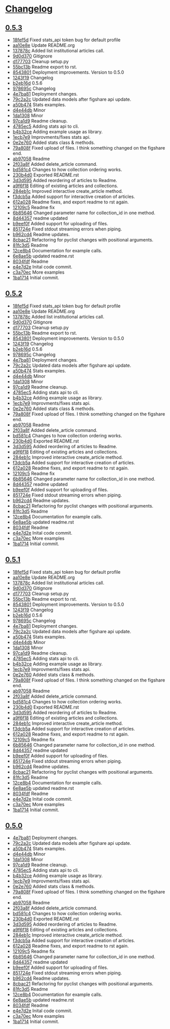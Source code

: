 # [Changelog](https://github.com/makkus/pigshare/releases)

## [0.5.3](https://github.com/makkus/pigshare/compare/0.5.2...0.5.3)

* [18fef5d](https://github.com/makkus/pigshare/commit/18fef5d) Fixed stats_api token bug for default profile
* [aa10e8e](https://github.com/makkus/pigshare/commit/aa10e8e) Update README.org
* [137878c](https://github.com/makkus/pigshare/commit/137878c) Added list institutional articles call.
* [9d0d370](https://github.com/makkus/pigshare/commit/9d0d370) Gitignore
* [d177703](https://github.com/makkus/pigshare/commit/d177703) Cleanup setup.py
* [55bc13b](https://github.com/makkus/pigshare/commit/55bc13b) Readme export to rst.
* [8543801](https://github.com/makkus/pigshare/commit/8543801) Deployment improvements. Version to 0.5.0
* [1243f19](https://github.com/makkus/pigshare/commit/1243f19) Changelog
* [b2eb16d](https://github.com/makkus/pigshare/commit/b2eb16d) 0.5.6
* [978695c](https://github.com/makkus/pigshare/commit/978695c) Changelog
* [4e7ba81](https://github.com/makkus/pigshare/commit/4e7ba81) Deployment changes.
* [79c2a2c](https://github.com/makkus/pigshare/commit/79c2a2c) Updated data models after figshare api update.
* [a50b474](https://github.com/makkus/pigshare/commit/a50b474) Stats examples.
* [d4e44db](https://github.com/makkus/pigshare/commit/d4e44db) Minor
* [1da1308](https://github.com/makkus/pigshare/commit/1da1308) Minor
* [97ca1d9](https://github.com/makkus/pigshare/commit/97ca1d9) Readme cleanup.
* [4785ec5](https://github.com/makkus/pigshare/commit/4785ec5) Adding stats api to cli.
* [b4b32ce](https://github.com/makkus/pigshare/commit/b4b32ce) Adding example usage as library.
* [1ecb7e9](https://github.com/makkus/pigshare/commit/1ecb7e9) Improvments/fixes stats api.
* [0e2e760](https://github.com/makkus/pigshare/commit/0e2e760) Added stats class & methods.
* [79a808f](https://github.com/makkus/pigshare/commit/79a808f) Fixed upload of files. I think something changed on the figshare end.
* [ab97058](https://github.com/makkus/pigshare/commit/ab97058) Readme
* [2f03a8f](https://github.com/makkus/pigshare/commit/2f03a8f) Added delete_article command.
* [bd581c4](https://github.com/makkus/pigshare/commit/bd581c4) Changes to how collection ordering works.
* [230b4d0](https://github.com/makkus/pigshare/commit/230b4d0) Exported README.rst
* [3d3d595](https://github.com/makkus/pigshare/commit/3d3d595) Added reordering of articles to Readme.
* [a9f6f18](https://github.com/makkus/pigshare/commit/a9f6f18) Editing of existing articles and collections.
* [284eb1c](https://github.com/makkus/pigshare/commit/284eb1c) Improved interactive create_article method.
* [f3dcb5a](https://github.com/makkus/pigshare/commit/f3dcb5a) Added support for interactive creation of articles.
* [612a028](https://github.com/makkus/pigshare/commit/612a028) Readme fixes, and export readme to rst again.
* [12109c5](https://github.com/makkus/pigshare/commit/12109c5) Readme fix
* [6b85646](https://github.com/makkus/pigshare/commit/6b85646) Changed parameter name for collection_id in one method.
* [8d44357](https://github.com/makkus/pigshare/commit/8d44357) readme updated
* [b9eef0f](https://github.com/makkus/pigshare/commit/b9eef0f) Added support for uploading of files.
* [851724e](https://github.com/makkus/pigshare/commit/851724e) Fixed stdout streaming errors when piping.
* [b962cd4](https://github.com/makkus/pigshare/commit/b962cd4) Readme updates.
* [8cbac21](https://github.com/makkus/pigshare/commit/8cbac21) Refactoring for pyclist changes with positional arguments.
* [81fc3d5](https://github.com/makkus/pigshare/commit/81fc3d5) Readme
* [12ce8b4](https://github.com/makkus/pigshare/commit/12ce8b4) Documentation for example calls.
* [6e8ae5b](https://github.com/makkus/pigshare/commit/6e8ae5b) updated readme.rst
* [8034fdf](https://github.com/makkus/pigshare/commit/8034fdf) Readme
* [e4e7d2e](https://github.com/makkus/pigshare/commit/e4e7d2e) Inital code commit.
* [c3a70ec](https://github.com/makkus/pigshare/commit/c3a70ec) More examples
* [1ba1714](https://github.com/makkus/pigshare/commit/1ba1714) Initial commit.

## [0.5.2](https://github.com/makkus/pigshare/compare/0.5.1...0.5.2)

* [18fef5d](https://github.com/makkus/pigshare/commit/18fef5d) Fixed stats_api token bug for default profile
* [aa10e8e](https://github.com/makkus/pigshare/commit/aa10e8e) Update README.org
* [137878c](https://github.com/makkus/pigshare/commit/137878c) Added list institutional articles call.
* [9d0d370](https://github.com/makkus/pigshare/commit/9d0d370) Gitignore
* [d177703](https://github.com/makkus/pigshare/commit/d177703) Cleanup setup.py
* [55bc13b](https://github.com/makkus/pigshare/commit/55bc13b) Readme export to rst.
* [8543801](https://github.com/makkus/pigshare/commit/8543801) Deployment improvements. Version to 0.5.0
* [1243f19](https://github.com/makkus/pigshare/commit/1243f19) Changelog
* [b2eb16d](https://github.com/makkus/pigshare/commit/b2eb16d) 0.5.6
* [978695c](https://github.com/makkus/pigshare/commit/978695c) Changelog
* [4e7ba81](https://github.com/makkus/pigshare/commit/4e7ba81) Deployment changes.
* [79c2a2c](https://github.com/makkus/pigshare/commit/79c2a2c) Updated data models after figshare api update.
* [a50b474](https://github.com/makkus/pigshare/commit/a50b474) Stats examples.
* [d4e44db](https://github.com/makkus/pigshare/commit/d4e44db) Minor
* [1da1308](https://github.com/makkus/pigshare/commit/1da1308) Minor
* [97ca1d9](https://github.com/makkus/pigshare/commit/97ca1d9) Readme cleanup.
* [4785ec5](https://github.com/makkus/pigshare/commit/4785ec5) Adding stats api to cli.
* [b4b32ce](https://github.com/makkus/pigshare/commit/b4b32ce) Adding example usage as library.
* [1ecb7e9](https://github.com/makkus/pigshare/commit/1ecb7e9) Improvments/fixes stats api.
* [0e2e760](https://github.com/makkus/pigshare/commit/0e2e760) Added stats class & methods.
* [79a808f](https://github.com/makkus/pigshare/commit/79a808f) Fixed upload of files. I think something changed on the figshare end.
* [ab97058](https://github.com/makkus/pigshare/commit/ab97058) Readme
* [2f03a8f](https://github.com/makkus/pigshare/commit/2f03a8f) Added delete_article command.
* [bd581c4](https://github.com/makkus/pigshare/commit/bd581c4) Changes to how collection ordering works.
* [230b4d0](https://github.com/makkus/pigshare/commit/230b4d0) Exported README.rst
* [3d3d595](https://github.com/makkus/pigshare/commit/3d3d595) Added reordering of articles to Readme.
* [a9f6f18](https://github.com/makkus/pigshare/commit/a9f6f18) Editing of existing articles and collections.
* [284eb1c](https://github.com/makkus/pigshare/commit/284eb1c) Improved interactive create_article method.
* [f3dcb5a](https://github.com/makkus/pigshare/commit/f3dcb5a) Added support for interactive creation of articles.
* [612a028](https://github.com/makkus/pigshare/commit/612a028) Readme fixes, and export readme to rst again.
* [12109c5](https://github.com/makkus/pigshare/commit/12109c5) Readme fix
* [6b85646](https://github.com/makkus/pigshare/commit/6b85646) Changed parameter name for collection_id in one method.
* [8d44357](https://github.com/makkus/pigshare/commit/8d44357) readme updated
* [b9eef0f](https://github.com/makkus/pigshare/commit/b9eef0f) Added support for uploading of files.
* [851724e](https://github.com/makkus/pigshare/commit/851724e) Fixed stdout streaming errors when piping.
* [b962cd4](https://github.com/makkus/pigshare/commit/b962cd4) Readme updates.
* [8cbac21](https://github.com/makkus/pigshare/commit/8cbac21) Refactoring for pyclist changes with positional arguments.
* [81fc3d5](https://github.com/makkus/pigshare/commit/81fc3d5) Readme
* [12ce8b4](https://github.com/makkus/pigshare/commit/12ce8b4) Documentation for example calls.
* [6e8ae5b](https://github.com/makkus/pigshare/commit/6e8ae5b) updated readme.rst
* [8034fdf](https://github.com/makkus/pigshare/commit/8034fdf) Readme
* [e4e7d2e](https://github.com/makkus/pigshare/commit/e4e7d2e) Inital code commit.
* [c3a70ec](https://github.com/makkus/pigshare/commit/c3a70ec) More examples
* [1ba1714](https://github.com/makkus/pigshare/commit/1ba1714) Initial commit.

## [0.5.1](https://github.com/makkus/pigshare/compare/0.5.0...0.5.1)

* [18fef5d](https://github.com/makkus/pigshare/commit/18fef5d) Fixed stats_api token bug for default profile
* [aa10e8e](https://github.com/makkus/pigshare/commit/aa10e8e) Update README.org
* [137878c](https://github.com/makkus/pigshare/commit/137878c) Added list institutional articles call.
* [9d0d370](https://github.com/makkus/pigshare/commit/9d0d370) Gitignore
* [d177703](https://github.com/makkus/pigshare/commit/d177703) Cleanup setup.py
* [55bc13b](https://github.com/makkus/pigshare/commit/55bc13b) Readme export to rst.
* [8543801](https://github.com/makkus/pigshare/commit/8543801) Deployment improvements. Version to 0.5.0
* [1243f19](https://github.com/makkus/pigshare/commit/1243f19) Changelog
* [b2eb16d](https://github.com/makkus/pigshare/commit/b2eb16d) 0.5.6
* [978695c](https://github.com/makkus/pigshare/commit/978695c) Changelog
* [4e7ba81](https://github.com/makkus/pigshare/commit/4e7ba81) Deployment changes.
* [79c2a2c](https://github.com/makkus/pigshare/commit/79c2a2c) Updated data models after figshare api update.
* [a50b474](https://github.com/makkus/pigshare/commit/a50b474) Stats examples.
* [d4e44db](https://github.com/makkus/pigshare/commit/d4e44db) Minor
* [1da1308](https://github.com/makkus/pigshare/commit/1da1308) Minor
* [97ca1d9](https://github.com/makkus/pigshare/commit/97ca1d9) Readme cleanup.
* [4785ec5](https://github.com/makkus/pigshare/commit/4785ec5) Adding stats api to cli.
* [b4b32ce](https://github.com/makkus/pigshare/commit/b4b32ce) Adding example usage as library.
* [1ecb7e9](https://github.com/makkus/pigshare/commit/1ecb7e9) Improvments/fixes stats api.
* [0e2e760](https://github.com/makkus/pigshare/commit/0e2e760) Added stats class & methods.
* [79a808f](https://github.com/makkus/pigshare/commit/79a808f) Fixed upload of files. I think something changed on the figshare end.
* [ab97058](https://github.com/makkus/pigshare/commit/ab97058) Readme
* [2f03a8f](https://github.com/makkus/pigshare/commit/2f03a8f) Added delete_article command.
* [bd581c4](https://github.com/makkus/pigshare/commit/bd581c4) Changes to how collection ordering works.
* [230b4d0](https://github.com/makkus/pigshare/commit/230b4d0) Exported README.rst
* [3d3d595](https://github.com/makkus/pigshare/commit/3d3d595) Added reordering of articles to Readme.
* [a9f6f18](https://github.com/makkus/pigshare/commit/a9f6f18) Editing of existing articles and collections.
* [284eb1c](https://github.com/makkus/pigshare/commit/284eb1c) Improved interactive create_article method.
* [f3dcb5a](https://github.com/makkus/pigshare/commit/f3dcb5a) Added support for interactive creation of articles.
* [612a028](https://github.com/makkus/pigshare/commit/612a028) Readme fixes, and export readme to rst again.
* [12109c5](https://github.com/makkus/pigshare/commit/12109c5) Readme fix
* [6b85646](https://github.com/makkus/pigshare/commit/6b85646) Changed parameter name for collection_id in one method.
* [8d44357](https://github.com/makkus/pigshare/commit/8d44357) readme updated
* [b9eef0f](https://github.com/makkus/pigshare/commit/b9eef0f) Added support for uploading of files.
* [851724e](https://github.com/makkus/pigshare/commit/851724e) Fixed stdout streaming errors when piping.
* [b962cd4](https://github.com/makkus/pigshare/commit/b962cd4) Readme updates.
* [8cbac21](https://github.com/makkus/pigshare/commit/8cbac21) Refactoring for pyclist changes with positional arguments.
* [81fc3d5](https://github.com/makkus/pigshare/commit/81fc3d5) Readme
* [12ce8b4](https://github.com/makkus/pigshare/commit/12ce8b4) Documentation for example calls.
* [6e8ae5b](https://github.com/makkus/pigshare/commit/6e8ae5b) updated readme.rst
* [8034fdf](https://github.com/makkus/pigshare/commit/8034fdf) Readme
* [e4e7d2e](https://github.com/makkus/pigshare/commit/e4e7d2e) Inital code commit.
* [c3a70ec](https://github.com/makkus/pigshare/commit/c3a70ec) More examples
* [1ba1714](https://github.com/makkus/pigshare/commit/1ba1714) Initial commit.

## [0.5.0](https://github.com/makkus/pigshare/compare/0.1.0...0.5.0)

* [4e7ba81](https://github.com/makkus/pigshare/commit/4e7ba81) Deployment changes.
* [79c2a2c](https://github.com/makkus/pigshare/commit/79c2a2c) Updated data models after figshare api update.
* [a50b474](https://github.com/makkus/pigshare/commit/a50b474) Stats examples.
* [d4e44db](https://github.com/makkus/pigshare/commit/d4e44db) Minor
* [1da1308](https://github.com/makkus/pigshare/commit/1da1308) Minor
* [97ca1d9](https://github.com/makkus/pigshare/commit/97ca1d9) Readme cleanup.
* [4785ec5](https://github.com/makkus/pigshare/commit/4785ec5) Adding stats api to cli.
* [b4b32ce](https://github.com/makkus/pigshare/commit/b4b32ce) Adding example usage as library.
* [1ecb7e9](https://github.com/makkus/pigshare/commit/1ecb7e9) Improvments/fixes stats api.
* [0e2e760](https://github.com/makkus/pigshare/commit/0e2e760) Added stats class & methods.
* [79a808f](https://github.com/makkus/pigshare/commit/79a808f) Fixed upload of files. I think something changed on the figshare end.
* [ab97058](https://github.com/makkus/pigshare/commit/ab97058) Readme
* [2f03a8f](https://github.com/makkus/pigshare/commit/2f03a8f) Added delete_article command.
* [bd581c4](https://github.com/makkus/pigshare/commit/bd581c4) Changes to how collection ordering works.
* [230b4d0](https://github.com/makkus/pigshare/commit/230b4d0) Exported README.rst
* [3d3d595](https://github.com/makkus/pigshare/commit/3d3d595) Added reordering of articles to Readme.
* [a9f6f18](https://github.com/makkus/pigshare/commit/a9f6f18) Editing of existing articles and collections.
* [284eb1c](https://github.com/makkus/pigshare/commit/284eb1c) Improved interactive create_article method.
* [f3dcb5a](https://github.com/makkus/pigshare/commit/f3dcb5a) Added support for interactive creation of articles.
* [612a028](https://github.com/makkus/pigshare/commit/612a028) Readme fixes, and export readme to rst again.
* [12109c5](https://github.com/makkus/pigshare/commit/12109c5) Readme fix
* [6b85646](https://github.com/makkus/pigshare/commit/6b85646) Changed parameter name for collection_id in one method.
* [8d44357](https://github.com/makkus/pigshare/commit/8d44357) readme updated
* [b9eef0f](https://github.com/makkus/pigshare/commit/b9eef0f) Added support for uploading of files.
* [851724e](https://github.com/makkus/pigshare/commit/851724e) Fixed stdout streaming errors when piping.
* [b962cd4](https://github.com/makkus/pigshare/commit/b962cd4) Readme updates.
* [8cbac21](https://github.com/makkus/pigshare/commit/8cbac21) Refactoring for pyclist changes with positional arguments.
* [81fc3d5](https://github.com/makkus/pigshare/commit/81fc3d5) Readme
* [12ce8b4](https://github.com/makkus/pigshare/commit/12ce8b4) Documentation for example calls.
* [6e8ae5b](https://github.com/makkus/pigshare/commit/6e8ae5b) updated readme.rst
* [8034fdf](https://github.com/makkus/pigshare/commit/8034fdf) Readme
* [e4e7d2e](https://github.com/makkus/pigshare/commit/e4e7d2e) Inital code commit.
* [c3a70ec](https://github.com/makkus/pigshare/commit/c3a70ec) More examples
* [1ba1714](https://github.com/makkus/pigshare/commit/1ba1714) Initial commit.

